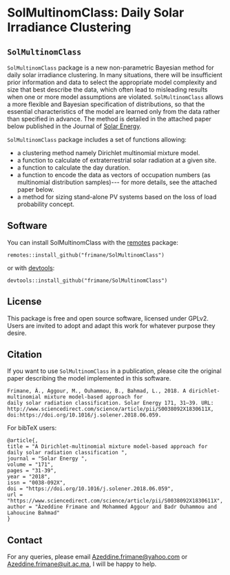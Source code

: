 # SolMultinomClass: Daily Solar Irradiance Clustering

## `SolMultinomClass`

`SolMultinomClass` package is a new non-parametric Bayesian method for daily solar irradiance clustering. In many situations, there will be insufficient prior information and data to select the appropriate model complexity and size that best describe the data, which often lead to misleading results when one or more model assumptions are violated. `SolMultinomClass` allows a more flexible and Bayesian specification of distributions, so that the essential characteristics of the model are learned only from the data rather than specified in advance. The method is detailed in the attached paper below published in the Journal of [Solar Energy](https://www.sciencedirect.com/science/article/pii/S0038092X1830611X). 

`SolMultinomClass` package includes a set of functions allowing: 
- a clustering method namely Dirichlet multinomial mixture model. 
- a function to calculate of extraterrestrial solar radiation at a given site. 
- a function to calculate the day duration. 
- a function to encode the data as vectors of occupation numbers (as multinomial distribution samples)--- for more details, see the attached paper below. 
- a method for sizing stand-alone PV systems based on the loss of load probability concept.

## Software

You can install SolMultinomClass with the [remotes](https://install-github.me/r-lib/remotes) package:
```
remotes::install_github("frimane/SolMultinomClass")
```
or with [devtools](https://cran.r-project.org/web/packages/devtools/index.html):
```
devtools::install_github("frimane/SolMultinomClass")
```

## License

This package is free and open source software, licensed under GPLv2. Users are invited to adopt and adapt this work for whatever purpose they desire.

## Citation

If you want to use `SolMultinomClass` in a publication, please cite the original paper describing the model implemented in this software.
```
Frimane, Â., Aggour, M., Ouhammou, B., Bahmad, L., 2018. A dirichlet-multinomial mixture model-based approach for
daily solar radiation classification. Solar Energy 171, 31–39. URL: http://www.sciencedirect.com/science/article/pii/S0038092X1830611X, doi:https://doi.org/10.1016/j.solener.2018.06.059.
```
For bibTeX users:
```
@article{,
title = "A Dirichlet-multinomial mixture model-based approach for daily solar radiation classification ",
journal = "Solar Energy ",
volume = "171",
pages = "31-39",
year = "2018",
issn = "0038-092X",
doi = "https://doi.org/10.1016/j.solener.2018.06.059",
url = "https://www.sciencedirect.com/science/article/pii/S0038092X1830611X",
author = "Âzeddine Frimane and Mohammed Aggour and Badr Ouhammou and Lahoucine Bahmad"
}
```

## Contact
For any queries, please email Azeddine.frimane@yahoo.com or Azeddine.frimane@uit.ac.ma, I will be happy to help.

